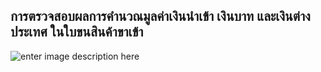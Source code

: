 ## การตรวจสอบผลการคำนวณมูลค่าเงินนำเข้า เงินบาท และเงินต่างประเทศ ในใบขนสินค้าขาเข้า 

![enter image description here](https://github.com/yosarawut/WorkingArea/raw/master/KnowledgeCenter/img/30-07-2019%2017-04-55.jpg)
<!--stackedit_data:
eyJoaXN0b3J5IjpbMTkxMDA3MzIzOF19
-->